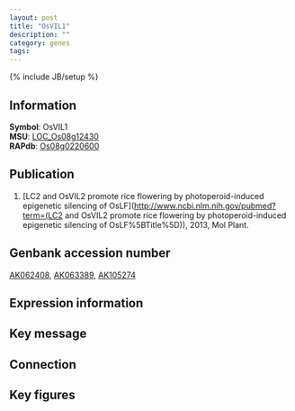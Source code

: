 ```yaml
---
layout: post
title: "OsVIL1"
description: ""
category: genes
tags: 
---
```

{% include JB/setup %}

## Information
__Symbol__: OsVIL1  
__MSU__: [LOC_Os08g12430](http://rice.plantbiology.msu.edu/cgi-bin/ORF_infopage.cgi?orf=LOC_Os08g12430)  
__RAPdb__: [Os08g0220600](http://rapdb.dna.affrc.go.jp/viewer/gbrowse_details/irgsp1?name=Os08g0220600)  

## Publication
1. [LC2 and OsVIL2 promote rice flowering by photoperoid-induced epigenetic silencing of OsLF](http://www.ncbi.nlm.nih.gov/pubmed?term=(LC2 and OsVIL2 promote rice flowering by photoperoid-induced epigenetic silencing of OsLF%5BTitle%5D)), 2013, Mol Plant.

## Genbank accession number
[AK062408](http://www.ncbi.nlm.nih.gov/nuccore/AK062408), [AK063389](http://www.ncbi.nlm.nih.gov/nuccore/AK063389), [AK105274](http://www.ncbi.nlm.nih.gov/nuccore/AK105274)

## Expression information

## Key message

## Connection

## Key figures


